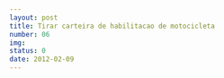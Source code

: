 ```yaml
---
layout: post
title: Tirar carteira de habilitacao de motocicleta
number: 06
img:
status: 0
date: 2012-02-09
---
```

